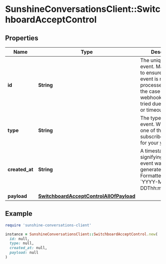 # SunshineConversationsClient::SwitchboardAcceptControl

## Properties

| Name | Type | Description | Notes |
| ---- | ---- | ----------- | ----- |
| **id** | **String** | The unique ID of the event. May be used to ensure that an event is not processed twice in the case of a webhook that is re-tried due to an error or timeout. | [optional] |
| **type** | **String** | The type of the event. Will match one of the subscribed triggers for your [webhook](#operation/CreateWebhook). | [optional] |
| **created_at** | **String** | A timestamp signifying when the event was generated. Formatted as &#x60;YYYY-MM-DDThh:mm:ss.SSSZ&#x60;. | [optional] |
| **payload** | [**SwitchboardAcceptControlAllOfPayload**](SwitchboardAcceptControlAllOfPayload.md) |  | [optional] |

## Example

```ruby
require 'sunshine-conversations-client'

instance = SunshineConversationsClient::SwitchboardAcceptControl.new(
  id: null,
  type: null,
  created_at: null,
  payload: null
)
```

